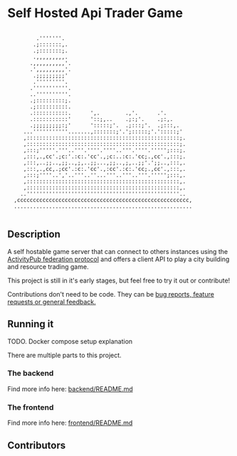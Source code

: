 # Self Hosted Api Trader Game
```
                                                            
         .'''''''.                                          
        .;:::::::,.                                         
        .;:::::::;.                                         
        .,,,,,,,,,.                                         
       .,,,,,,,,,,'.                                        
       .',,,,,,,,,'.                                        
        .;;;;;;;;;'                                         
        .'''''''''.                                         
       .'''''''''''.                                        
       ..''''''''''.                                        
       .;:::::::::;.                                        
       .;::::::::::.                                        
       .:::::::::::.      ',.        .,'.      .'.          
       .:::::::::::'      '::;,..    .;:;'.    .;:,.        
       .;;;;;;;;;:;'      ':::::;'.  .;:::;'.  .;:::,.      
     ...'''''''''''.......,:::::::;'.';:::::;'.':::::;'     
     ,::::::::::::::::::::::::::::::::::::::::::::::::;.    
     ,::::::::::::::::::::::::::::::::::::::::::::::::;.    
     ,:::;'''''.'''..'''.''''.''''..'''.''''.''''';:::;.    
     ,:::,.,cc'.;c:'.:c:.'cc'.,;c:..:c:.'cc;.,cc'.,:::;.    
     ,:::,..;;..,;;..,;,..;;...,;;..,;,..;;'.';;..,:::,.    
     ,:::,.,cc,.;cc'.:c:.'cc'.,:cc'.:c:.'cc;.,cc'.,:::,.    
     ,:::;''''..','..'''..''...'''..'''..'''.''''';:::,.    
     ,::::::::::::::::::::::::::::::::::::::::::::::::,.    
     ,::::::::::::::::::::::::::::::::::::::::::::::::,.    
    ..''''''''''''''''''''''''''''''''''''''''''''''''..    
  ,cccccccccccccccccccccccccccccccccccccccccccccccccccccc,  
  ........................................................  
                                                            
```

## Description

A self hostable game server that can connect to others instances using the [ActivityPub federation protocol](https://www.w3.org/TR/activitypub/) and offers a client API to play a city building and resource trading game.

This project is still in it's early stages, but feel free to try it out or contribute!

Contributions don't need to be code. They can be [bug reports, feature requests or general feedback.](https://allcontributors.org/docs/en/emoji-key)

## Running it

TODO. Docker compose setup explanation

There are multiple parts to this project.

### The backend
Find more info here: [backend/README.md](backend/README.md)

### The frontend
Find more info here: [frontend/README.md](frontend/README.md)

## Contributors

<!-- ALL-CONTRIBUTORS-LIST:START - Do not remove or modify this section -->
<!-- prettier-ignore-start -->
<!-- markdownlint-disable -->

<!-- markdownlint-restore -->
<!-- prettier-ignore-end -->

<!-- ALL-CONTRIBUTORS-LIST:END -->
